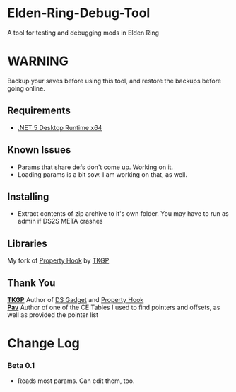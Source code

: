 # Elden-Ring-Debug-Tool
A tool for testing and debugging mods in Elden Ring

 
# WARNING  
Backup your saves before using this tool, and restore the backups before going online.  

## Requirements 
* [.NET 5 Desktop Runtime x64](https://download.visualstudio.microsoft.com/download/pr/b1902c77-e022-4b3e-a01a-e8830df936ff/09d0957435bf8c37eae11b4962d4221b/windowsdesktop-runtime-5.0.15-win-x64.exe)  

## Known Issues
* Params that share defs don't come up. Working on it.  
* Loading params is a bit sow. I am working on that, as well.

## Installing  
* Extract contents of zip archive to it's own folder. You may have to run as admin if DS2S META crashes  

## Libraries
My fork of [Property Hook](https://github.com/Nordgaren/PropertyHook) by [TKGP](https://github.com/JKAnderson/)  

## Thank You  
**[TKGP](https://github.com/JKAnderson/)** Author of [DS Gadget](https://github.com/JKAnderson/DS-Gadget) and [Property Hook](https://github.com/JKAnderson/PropertyHook)  
**[Pav]()** Author of one of the CE Tables I used to find pointers and offsets, as well as provided the pointer list  

# Change Log  
### Beta 0.1  

* Reads most params. Can edit them, too.  
